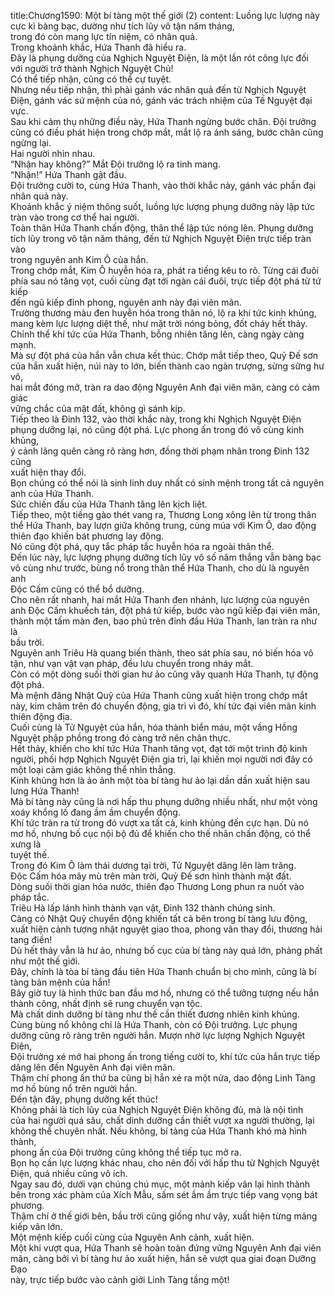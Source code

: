 title:Chương1590: Một bí tàng một thế giới (2)
content:
Luồng lực lượng này cực kì bàng bạc, dường như tích lũy vô tận năm tháng,<br>trong đó còn mang lực tín niệm, có nhân quả.<br>Trong khoảnh khắc, Hứa Thanh đã hiểu ra.<br>Đây là phụng dưỡng của Nghịch Nguyệt Điện, là một lần rót công lực đối<br>với người trở thành Nghịch Nguyệt Chủ!<br>Có thể tiếp nhận, cũng có thể cự tuyệt.<br>Nhưng nếu tiếp nhận, thì phải gánh vác nhân quả đến từ Nghịch Nguyệt<br>Điện, gánh vác sứ mệnh của nó, gánh vác trách nhiệm của Tế Nguyệt đại vực.<br>Sau khi cảm thụ những điều này, Hứa Thanh ngừng bước chân. Đội trưởng<br>cũng có điều phát hiện trong chớp mắt, mắt lộ ra ánh sáng, bước chân cũng<br>ngừng lại.<br>Hai người nhìn nhau.<br>“Nhận hay không?” Mắt Đội trưởng lộ ra tinh mang.<br>“Nhận!” Hứa Thanh gật đầu.<br>Đội trưởng cười to, cùng Hứa Thanh, vào thời khắc này, gánh vác phần đại<br>nhân quả này.<br>Khoảnh khắc ý niệm thông suốt, luồng lực lượng phụng dưỡng này lập tức<br>tràn vào trong cơ thể hai người.<br>Toàn thân Hứa Thanh chấn động, thân thể lập tức nóng lên. Phụng dưỡng<br>tích lũy trong vô tận năm tháng, đến từ Nghịch Nguyệt Điện trực tiếp tràn vào<br>trong nguyên anh Kim Ô của hắn.<br>Trong chớp mắt, Kim Ô huyễn hóa ra, phát ra tiếng kêu to rõ. Từng cái đuôi<br>phía sau nó tăng vọt, cuối cùng đạt tới ngàn cái đuôi, trực tiếp đột phá từ tứ kiếp<br>đến ngũ kiếp đỉnh phong, nguyên anh này đại viên mãn.<br>Trường thương màu đen huyễn hóa trong thân nó, lộ ra khí tức kinh khủng,<br>mang kèm lực lượng diệt thế, như mặt trời nóng bỏng, đốt cháy hết thảy.<br>Chỉnh thể khí tức của Hứa Thanh, bỗng nhiên tăng lên, càng ngày càng<br>mạnh.<br>Mà sự đột phá của hắn vẫn chưa kết thúc. Chớp mắt tiếp theo, Quỷ Đế sơn<br>của hắn xuất hiện, núi này to lớn, biến thành cao ngàn trượng, sừng sững hư vô,<br>hai mắt đóng mở, tràn ra dao động Nguyên Anh đại viên mãn, càng có cảm giác<br>vững chắc của mặt đất, không gì sánh kịp.<br>Tiếp theo là Đinh 132, vào thời khắc này, trong khi Nghịch Nguyệt Điện<br>phụng dưỡng lại, nó cũng đột phá. Lực phong ấn trong đó vô cùng kinh khủng,<br>ý cảnh lãng quên càng rõ ràng hơn, đồng thời phạm nhân trong Đinh 132 cũng<br>xuất hiện thay đổi.<br>Bọn chúng có thể nói là sinh linh duy nhất có sinh mệnh trong tất cả nguyên<br>anh của Hứa Thanh.<br>Sức chiến đấu của Hứa Thanh tăng lên kịch liệt.<br>Tiếp theo, một tiếng gào thét vang ra, Thương Long xông lên từ trong thân<br>thể Hứa Thanh, bay lượn giữa không trung, cùng múa với Kim Ô, dao động<br>thiên đạo khiến bát phương lay động.<br>Nó cũng đột phá, quy tắc pháp tắc huyễn hóa ra ngoài thân thể.<br>Đến lúc này, lực lượng phụng dưỡng tích lũy vô số năm thắng vẫn bàng bạc<br>vô cùng như trước, bùng nổ trong thân thể Hứa Thanh, cho dù là nguyên anh<br>Độc Cấm cũng có thể bổ dưỡng.<br>Cho nên rất nhanh, hai mắt Hứa Thanh đen nhánh, lực lượng của nguyên<br>anh Độc Cấm khuếch tán, đột phá tứ kiếp, bước vào ngũ kiếp đại viên mãn,<br>thành một tấm màn đen, bao phủ trên đỉnh đầu Hứa Thanh, lan tràn ra như là<br>bầu trời.<br>Nguyên anh Triêu Hà quang biến thành, theo sát phía sau, nó biến hóa vô<br>tận, như vạn vật vạn pháp, đều lưu chuyển trong nháy mắt.<br>Còn có một dòng suối thời gian hư ảo cũng vây quanh Hứa Thanh, tự động<br>đột phá.<br>Mà mệnh đăng Nhật Quỹ của Hứa Thanh cũng xuất hiện trong chớp mắt<br>này, kim châm trên đó chuyển động, gia trì vì đó, khí tức đại viên mãn kinh<br>thiên động địa.<br>Cuối cùng là Tử Nguyệt của hắn, hóa thành biển máu, một vầng Hồng<br>Nguyệt phập phồng trong đó càng trở nên chân thực.<br>Hết thảy, khiến cho khí tức Hứa Thanh tăng vọt, đạt tới một trình độ kinh<br>người, phối hợp Nghịch Nguyệt Điện gia trì, lại khiến mọi người nơi đây có<br>một loại cảm giác không thể nhìn thẳng.<br>Kinh khủng hơn là ảo ảnh một tòa bí tàng hư ảo lại dần dần xuất hiện sau<br>lưng Hứa Thanh!<br>Mà bí tàng này cũng là nơi hấp thu phụng dưỡng nhiều nhất, như một vòng<br>xoáy khổng lồ đang ầm ầm chuyển động.<br>Khí tức tràn ra từ trong đó vượt xa tất cả, kinh khủng đến cực hạn. Dù nó<br>mơ hồ, nhưng bố cục nội bộ đủ để khiến cho thế nhân chấn động, có thể xưng là<br>tuyệt thế.<br>Trong đó Kim Ô làm thái dương tại trời, Tử Nguyệt dâng lên làm trăng.<br>Độc Cấm hóa mây mù trên màn trời, Quỷ Đế sơn hình thành mặt đất.<br>Dòng suối thời gian hóa nước, thiên đạo Thương Long phun ra nuốt vào<br>pháp tắc.<br>Triêu Hà lấp lánh hình thành vạn vật, Đinh 132 thành chúng sinh.<br>Càng có Nhật Quỹ chuyển động khiến tất cả bên trong bí tàng lưu động,<br>xuất hiện cảnh tượng nhật nguyệt giao thoa, phong vân thay đổi, thương hải<br>tang điền!<br>Dù hết thảy vẫn là hư ảo, nhưng bố cục của bí tàng này quá lớn, phảng phất<br>như một thế giới.<br>Đây, chính là tòa bí tàng đầu tiên Hứa Thanh chuẩn bị cho mình, cũng là bí<br>tàng bản mệnh của hắn!<br>Bây giờ tuy là hình thức ban đầu mơ hồ, nhưng có thể tưởng tượng nếu hắn<br>thành công, nhất định sẽ rung chuyển vạn tộc.<br>Mà chất dinh dưỡng bí tàng như thế cần thiết đương nhiên kinh khủng.<br>Cùng bùng nổ không chỉ là Hứa Thanh, còn có Đội trưởng. Lực phụng<br>dưỡng cũng rõ ràng trên người hắn. Mượn nhờ lực lượng Nghịch Nguyệt Điện,<br>Đội trưởng xé mở hai phong ấn trong tiếng cười to, khí tức của hắn trực tiếp<br>dâng lên đến Nguyên Anh đại viên mãn.<br>Thậm chí phong ấn thứ ba cũng bị hắn xé ra một nửa, dao động Linh Tàng<br>mơ hồ bùng nổ trên người hắn.<br>Đến tận đây, phụng dưỡng kết thúc!<br>Không phải là tích lũy của Nghịch Nguyệt Điện không đủ, mà là nội tình<br>của hai người quá sâu, chất dinh dưỡng cần thiết vượt xa người thường, lại<br>không thể chuyên nhất. Nếu không, bí tàng của Hứa Thanh khó mà hình thành,<br>phong ấn của Đội trưởng cũng không thể tiếp tục mở ra.<br>Bọn họ cần lực lượng khác nhau, cho nên đối với hấp thu từ Nghịch Nguyệt<br>Điện, quá nhiều cũng vô ích.<br>Ngay sau đó, dưới vạn chúng chú mục, một mảnh kiếp vân lại hình thành<br>bên trong xác phàm của Xích Mẫu, sấm sét ầm ầm trực tiếp vang vọng bát<br>phương.<br>Thậm chí ở thế giới bên, bầu trời cũng giống như vậy, xuất hiện từng mảng<br>kiếp vân lớn.<br>Một mệnh kiếp cuối cùng của Nguyên Anh cảnh, xuất hiện.<br>Một khi vượt qua, Hứa Thanh sẽ hoàn toàn đứng vững Nguyên Anh đại viên<br>mãn, càng bởi vì bí tàng hư ảo xuất hiện, hắn sẽ vượt qua giai đoạn Dưỡng Đạo<br>này, trực tiếp bước vào cảnh giới Linh Tàng tầng một!